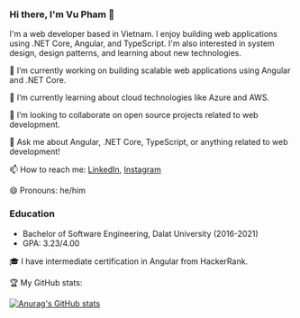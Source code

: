 ### Hi there, I'm Vu Pham 👋

I'm a web developer based in Vietnam. I enjoy building web applications using .NET Core, Angular, and TypeScript. I'm also interested in system design, design patterns, and learning about new technologies.

🔭 I’m currently working on building scalable web applications using Angular and .NET Core.

🌱 I’m currently learning about cloud technologies like Azure and AWS.

👯 I’m looking to collaborate on open source projects related to web development.

💬 Ask me about Angular, .NET Core, TypeScript, or anything related to web development!

📫 How to reach me: [LinkedIn](https://www.linkedin.com/in/anhvupt), [Instagram](https://www.instagram.com/_anhvupt)

😄 Pronouns: he/him

### Education

- Bachelor of Software Engineering, Dalat University (2016-2021)
- GPA: 3.23/4.00

🎓 I have intermediate certification in Angular from HackerRank.

🏆 My GitHub stats:

[![Anurag's GitHub stats](https://github-readme-stats.vercel.app/api?username=anhvupt&show_icons=true&theme=gruvbox)](https://github.com/anuraghazra/github-readme-stats)
